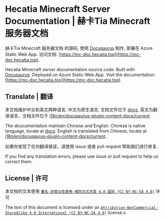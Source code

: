 # Hecatia Minecraft Server Documentation | 赫卡Tia Minecraft 服务器文档

赫卡Tia Minecraft 服务器文档 的源码, 使用 [Docusaurus](https://docusaurus.io/) 制作, 部署在 Azure Static Web App. 访问文档: [https://mc-doc.hecatia.top](https://mc-doc.hecatia.top).

Hecatia Minecraft server documentation source code. Built with [Docusaurus](https://docusaurus.io/). Deployed on Azure Static Web App. Visit the documentation: [https://mc-doc.hecatia.top](https://mc-doc.hecatia.top).

## Translate | 翻译

本文档维护中文和英文两种语言, 中文为原生语言, 文档文件位于 [docs](./docs), 英文为翻译语言，文档文件位于 [i18n/en/docusaurus-plugin-content-docs/current](./i18n/en/docusaurus-plugin-content-docs).

The doucumentation maintain Chinese and English. Chinese is native language, locate at [docs](./docs). English is translated from Chinese, locate at [i18n/en/docusaurus-plugin-content-docs/current](./i18n/en/docusaurus-plugin-content-docs).

如果你发现了任何翻译错误，请使用 issue 或者 pull request 帮助我们进行修复.

If you find any translation errors, please use issue or pull request to help us correct them.

## License | 许可

本文档的文本使用 [`署名-非商业性使用-相同方式共享 4.0 国际 (CC BY-NC-SA 4.0)`](https://creativecommons.org/licenses/by-nc-sa/4.0/deed.zh) 许可

The text of this document is licensed under an [`Attribution-NonCommercial-ShareAlike 4.0 International (CC BY-NC-SA 4.0)`](https://creativecommons.org/licenses/by-nc-sa/4.0/) license.s